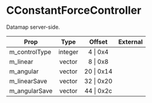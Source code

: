# CConstantForceController
Datamap server-side.

|Prop|Type|Offset|External|
|---|:-:|:-:|--:|
|m_controlType|integer|4 \| 0x4||
|m_linear|vector|8 \| 0x8||
|m_angular|vector|20 \| 0x14||
|m_linearSave|vector|32 \| 0x20||
|m_angularSave|vector|44 \| 0x2c||
